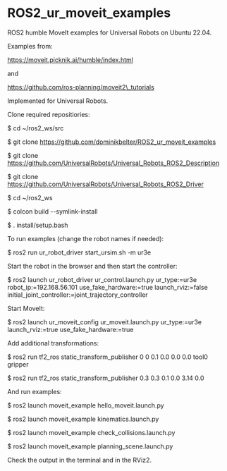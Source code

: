 # ROS2_ur_moveit_examples
ROS2 humble MoveIt examples for Universal Robots on Ubuntu 22.04.

Examples from:

https://moveit.picknik.ai/humble/index.html

and

https://github.com/ros-planning/moveit2\_tutorials

Implemented for Universal Robots.

Clone required repositiories:

$ cd ~/ros2_ws/src

$ git clone https://github.com/dominikbelter/ROS2_ur_moveit_examples

$ git clone https://github.com/UniversalRobots/Universal_Robots_ROS2_Description

$ git clone https://github.com/UniversalRobots/Universal_Robots_ROS2_Driver

$ cd ~/ros2_ws

$ colcon build --symlink-install

$ . install/setup.bash

To run examples (change the robot names if needed):

$ ros2 run ur_robot_driver start_ursim.sh -m ur3e

Start the robot in the browser and then start the controller:

$ ros2 launch ur_robot_driver ur_control.launch.py ur_type:=ur3e robot_ip:=192.168.56.101 use_fake_hardware:=true launch_rviz:=false initial_joint_controller:=joint_trajectory_controller

Start MoveIt:

$ ros2 launch ur_moveit_config ur_moveit.launch.py ur_type:=ur3e launch_rviz:=true use_fake_hardware:=true

Add additional transformations:

$ ros2 run tf2_ros static_transform_publisher 0 0 0.1 0.0 0.0 0.0 tool0 gripper

$ ros2 run tf2_ros static_transform_publisher 0.3 0.3 0.1 0.0 3.14 0.0

And run examples:

$ ros2 launch moveit_example hello_moveit.launch.py

$ ros2 launch moveit_example kinematics.launch.py

$ ros2 launch moveit_example check_collisions.launch.py

$ ros2 launch moveit_example planning_scene.launch.py

Check the output in the terminal and in the RViz2.
